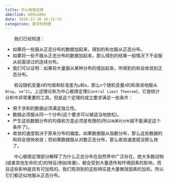 ```yaml
---
title: 中心极限定理
abbrlink: b092a00e
date: 2018-12-30 16:15:33
categories: 数学和物理
---
```

&emsp;&emsp;我们已经知道：

- 如果将一些服从正态分布的数据加起来，得到的和也服从正态分布。
- 如果将一些不服从正态分布的数据加起来，那么得到的结果一般情况下不会服从前面讲过的连续分布。
- 我们可以证明：如果将大量服从某种分布的值加起来，所得到的和会收敛到正态分布。

&emsp;&emsp;假设随机变量`X`的均值和标准差为`μ`和`σ`，那么`n`个随机变量`X`的和渐进地服从`N(nμ, nσ^2)`。上述理论称为中心极限定理(`Central Limit Theorem`)，它是统计分析中非常重要的工具。但是这个定理的成立要求满足一些条件：

- 用于求和的数据必须满足独立性。
- 数据必须服从同一个分布(这个要求可以被适当地放松)。
- 产生这些数据分布的均值和方差必须是有限的(所以`帕累托分布`就不能满足这个条件了)。
- 收敛的速度取决于原来分布的偏度。如果数据服从指数分布，那么这些数据的和将会很快收敛；但如果数据服从对数正态分布，那么收敛速度就没那么快了。

&emsp;&emsp;中心极限定理部分解释了为什么正态分布在自然界中广泛存在。绝大多数动物(或者其他生命形式)的特征(例如体重)，都会受到大量遗传和环境因素的影响，而且这些影响是具有可加性的。我们观测到的这些特征是大量微效因素的加和，所以它们都近似地服从正态分布。